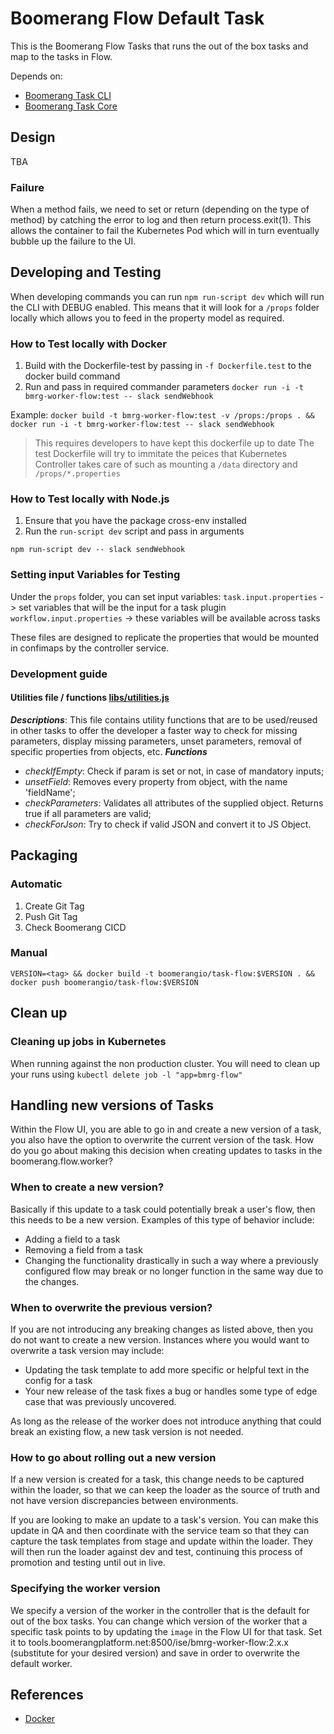 # Boomerang Flow Default Task

This is the Boomerang Flow Tasks that runs the out of the box tasks and map to the tasks in Flow.

Depends on:

- [Boomerang Task CLI](../../packages/README.md)
- [Boomerang Task Core](../../packages/README.md)

## Design

TBA

### Failure

When a method fails, we need to set or return (depending on the type of method) by catching the error to log and then return process.exit(1). This allows the container to fail the Kubernetes Pod which will in turn eventually bubble up the failure to the UI.

## Developing and Testing

When developing commands you can run `npm run-script dev` which will run the CLI with DEBUG enabled. This means that it will look for a `/props` folder locally which allows you to feed in the property model as required.

### How to Test locally with Docker

1. Build with the Dockerfile-test by passing in `-f Dockerfile.test` to the docker build command
2. Run and pass in required commander parameters `docker run -i -t bmrg-worker-flow:test -- slack sendWebhook`

Example: `docker build -t bmrg-worker-flow:test -v /props:/props . && docker run -i -t bmrg-worker-flow:test -- slack sendWebhook`

> This requires developers to have kept this dockerfile up to date
> The test Dockerfile will try to immitate the peices that Kubernetes Controller takes care of such as mounting a `/data` directory and `/props/*.properties`

### How to Test locally with Node.js

1. Ensure that you have the package cross-env installed
2. Run the `run-script dev` script and pass in arguments

```
npm run-script dev -- slack sendWebhook
```

### Setting input Variables for Testing

Under the `props` folder, you can set input variables:
`task.input.properties` -> set variables that will be the input for a task plugin
`workflow.input.properties` -> these variables will be available across tasks

These files are designed to replicate the properties that would be mounted in confimaps by the controller service.

### Development guide

#### **Utilities file / functions** [libs/utilities.js](./libs/utilities.js)

**_Descriptions_**: This file contains utility functions that are to be used/reused in other tasks to offer the developer a faster way to check for missing parameters, display missing parameters, unset parameters, removal of specific properties from objects, etc.
**_Functions_**

- _checkIfEmpty_: Check if param is set or not, in case of mandatory inputs;
- _unsetField_: Removes every property from object, with the name 'fieldName';
- _checkParameters_: Validates all attributes of the supplied object. Returns true if all parameters are valid;
- _checkForJson_: Try to check if valid JSON and convert it to JS Object.

## Packaging

### Automatic

1. Create Git Tag
2. Push Git Tag
3. Check Boomerang CICD

### Manual

`VERSION=<tag> && docker build -t boomerangio/task-flow:$VERSION . && docker push boomerangio/task-flow:$VERSION`

## Clean up

### Cleaning up jobs in Kubernetes

When running against the non production cluster. You will need to clean up your runs using `kubectl delete job -l "app=bmrg-flow"`

## Handling new versions of Tasks

Within the Flow UI, you are able to go in and create a new version of a task, you also have the option to overwrite the current version of the task. How do you go about making this decision when creating updates to tasks in the boomerang.flow.worker?

### When to create a new version?

Basically if this update to a task could potentially break a user's flow, then this needs to be a new version. Examples of this type of behavior include:

- Adding a field to a task
- Removing a field from a task
- Changing the functionality drastically in such a way where a previously configured flow may break or no longer function in the same way due to the changes.

### When to overwrite the previous version?

If you are not introducing any breaking changes as listed above, then you do not want to create a new version. Instances where you would want to overwrite a task version may include:

- Updating the task template to add more specific or helpful text in the config for a task
- Your new release of the task fixes a bug or handles some type of edge case that was previously uncovered.

As long as the release of the worker does not introduce anything that could break an existing flow, a new task version is not needed.

### How to go about rolling out a new version

If a new version is created for a task, this change needs to be captured within the loader, so that we can keep the loader as the source of truth and not have version discrepancies between environments.

If you are looking to make an update to a task's version. You can make this update in QA and then coordinate with the service team so that they can capture the task templates from stage and update within the loader. They will then run the loader against dev and test, continuing this process of promotion and testing until out in live.

### Specifying the worker version

We specify a version of the worker in the controller that is the default for out of the box tasks. You can change which version of the worker that a specific task points to by updating the `image` in the Flow UI for that task. Set it to tools.boomerangplatform.net:8500/ise/bmrg-worker-flow:2.x.x (substitute for your desired version) and save in order to overwrite the default worker.

## References

- [Docker](https://github.com/docker-library/docker/blob/master/Dockerfile.template)
